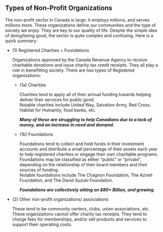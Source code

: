 ## Types of Non-Profit Organizations

The non-profit sector in Canada is large; it employs millions, and serves millions more. These organizations define our communities and the type of society we enjoy. They are key to our quality of life. Despite the simple idea of doing/being good, the sector is quite complex and confusing. Here is a quick summary:

* (1)  Registered Charities + Foundations 
    
    Organizations approved by the Canada Revenue Agency to receive charitable donations and issue charity tax credit receipts. They all play a role in benefitting society. There are two types of Registered organizations:
    * (1a) Charities

        Charities tend to apply all of their annual funding towards helping deliver their services for public good.<br>
        Notable charities include United Way, Salvation Army, Red Cross, Habitat for Humanity, food banks, etc.

        <em>**Many of these are struggling to help Canadians due to a lack of money, and an increase in need and demand.**</em>

    * (1b)  Foundations

        Foundations tend to collect and hold funds in their investment accounts and distribute a small percentage of their assets each year to help registered charities or engage their own charitable programs. Foundations may be classified as either “public” or “private”, depending on the relationship of their board members and their sources of funding.<br>
        Notable foundations include The Chagnon Foundation, The Azrieli Foundation, and The David Suzuki Foundation.
        
        <em>**Foundations are collectively sitting on $80+ Billion, and growing.**</em> 

* (2) Other non-profit organizations/ associations 

    These tend to be community centers, clubs, union associations, etc. These organizations cannot offer charity tax receipts. They tend to charge fees for memberships, and/or sell products and services to support their operating costs.